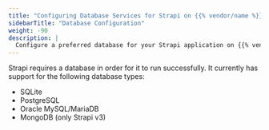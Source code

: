 ```yaml
---
title: "Configuring Database Services for Strapi on {{% vendor/name %}}"
sidebarTitle: "Database Configuration"
weight: -90
description: |
  Configure a preferred database for your Strapi application on {{% vendor/name %}}
---
```


Strapi requires a database in order for it to run successfully. It currently has support for the following database types:

- SQLite
- PostgreSQL
- Oracle MySQL/MariaDB
- MongoDB (only Strapi v3)
